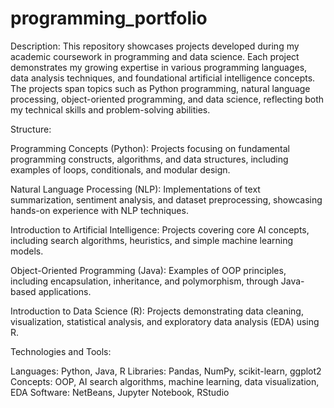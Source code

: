 # programming_portfolio
Description:
This repository showcases projects developed during my academic coursework in programming and data science. Each project demonstrates my growing expertise in various programming languages, data analysis techniques, and foundational artificial intelligence concepts. The projects span topics such as Python programming, natural language processing, object-oriented programming, and data science, reflecting both my technical skills and problem-solving abilities.

Structure:

Programming Concepts (Python):
Projects focusing on fundamental programming constructs, algorithms, and data structures, including examples of loops, conditionals, and modular design.

Natural Language Processing (NLP):
Implementations of text summarization, sentiment analysis, and dataset preprocessing, showcasing hands-on experience with NLP techniques.

Introduction to Artificial Intelligence:
Projects covering core AI concepts, including search algorithms, heuristics, and simple machine learning models.

Object-Oriented Programming (Java):
Examples of OOP principles, including encapsulation, inheritance, and polymorphism, through Java-based applications.

Introduction to Data Science (R):
Projects demonstrating data cleaning, visualization, statistical analysis, and exploratory data analysis (EDA) using R.

Technologies and Tools:

Languages: Python, Java, R
Libraries: Pandas, NumPy, scikit-learn, ggplot2
Concepts: OOP, AI search algorithms, machine learning, data visualization, EDA
Software: NetBeans, Jupyter Notebook, RStudio
